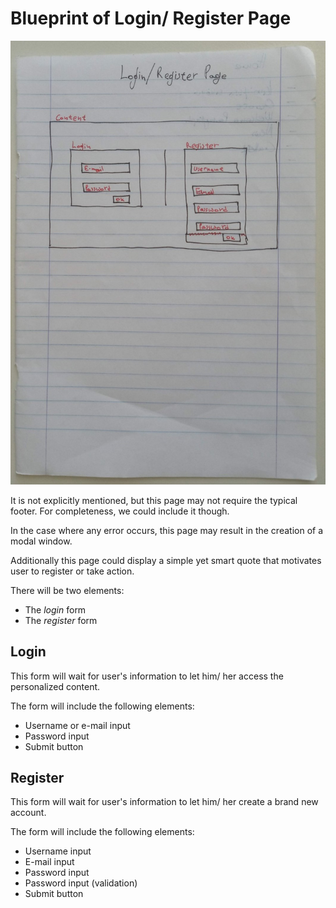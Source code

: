 # Blueprint of Login/ Register Page

![Blueprint of Login/ Register page](res/Login_Register.jpg)

It is not explicitly mentioned, but this page may not require the typical footer. For completeness, we could include it though.

In the case where any error occurs, this page may result in the creation of a modal window.

Additionally this page could display a simple yet smart quote that motivates user to register or take action.

There will be two elements:
- The _login_ form
- The _register_ form

## Login

This form will wait for user's information to let him/ her access the personalized content.

The form will include the following elements:
- Username or e-mail input
- Password input
- Submit button

## Register

This form will wait for user's information to let him/ her create a brand new account.

The form will include the following elements:
- Username input
- E-mail input
- Password input
- Password input (validation)
- Submit button
